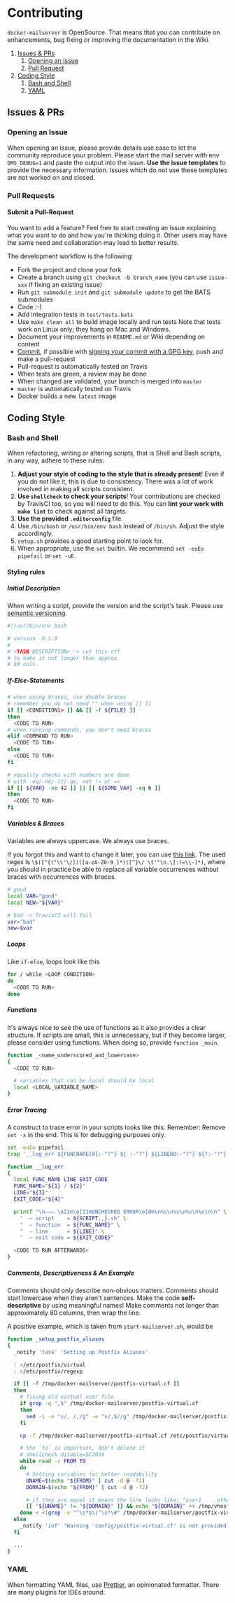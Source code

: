 # Contributing

`docker-mailserver` is OpenSource. That means that you can contribute on enhancements, bug fixing or improving the documentation in the Wiki.

1. [Issues & PRs](#issues--prs)
   1. [Opening an Issue](#opening-an-issue)
   2. [Pull Request](#pull-requests)
2. [Coding Style](#coding-style)
   1. [Bash and Shell](#bash-and-shell)
   2. [YAML](#yaml)

## Issues & PRs

### Opening an Issue

When opening an issue, please provide details use case to let the community reproduce your problem. Please start the mail server with env `DMS_DEBUG=1` and paste the output into the issue. **Use the issue templates** to provide the necessary information. Issues which do not use these templates are not worked on and closed.

### Pull Requests

#### Submit a Pull-Request

You want to add a feature? Feel free to start creating an issue explaining what you want to do and how you're thinking doing it. Other users may have the same need and collaboration may lead to better results.

The development workflow is the following:

- Fork the project and clone your fork
- Create a branch using `git checkout -b branch_name` (you can use `issue-xxx` if fixing an existing issue)
- Run `git submodule init` and `git submodule update` to get the BATS submodules
- Code :-)
- Add integration tests in `test/tests.bats`
- Use `make clean all` to build image locally and run tests
  Note that tests work on Linux only; they hang on Mac and Windows.
- Document your improvements in `README.md` or Wiki depending on content
- [Commit][commit], if possible with [signing your commit with a GPG key][gpg], push and make a pull-request
- Pull-request is automatically tested on Travis
- When tests are green, a review may be done
- When changed are validated, your branch is merged into `master`
- `master` is automatically tested on Travis
- Docker builds a new `latest` image

## Coding Style

### Bash and Shell

When refactoring, writing or altering scripts, that is Shell and Bash scripts, in any way, adhere to these rules:

1. **Adjust your style of coding to the style that is already present**! Even if you do not like it, this is due to consistency. There was a lot of work involved in making all scripts consistent.
2. **Use `shellcheck` to check your scripts**! Your contributions are checked by TravisCI too, so you will need to do this. You can **lint your work with `make lint`** to check against all targets.
3. **Use the provided `.editorconfig`** file.
4. Use `/bin/bash` or `/usr/bin/env bash` instead of `/bin/sh`. Adjust the style accordingly.
5. `setup.sh` provides a good starting point to look for.
6. When appropriate, use the `set` builtin. We recommend `set -euEo pipefail` or `set -uE`.

#### Styling rules

##### Initial Description

When writing a script, provide the version and the script's task. Please use [semantic versioning][semver].

``` BASH
#!/usr/bin/env bash

# version  0.1.0
#
# <TASK DESCRIPTION> -> cut this off
# to make it not longer than approx.
# 80 cols.
```

##### If-Else-Statements

``` BASH
# when using braces, use double braces
# remember you do not need "" when using [[ ]]
if [[ <CONDITION1> ]] && [[ -f ${FILE} ]]
then
  <CODE TO RUN>
# when running commands, you don't need braces
elif <COMMAND TO RUN>
  <CODE TO TUN>
else
  <CODE TO TUN>
fi

# equality checks with numbers are done
# with -eq/-ne/-lt/-ge, not != or ==
if [[ ${VAR} -ne 42 ]] || [[ ${SOME_VAR} -eq 6 ]]
then
  <CODE TO RUN>
fi
```

##### Variables & Braces

Variables are always uppercase. We always use braces.

If you forgot this and want to change it later, you can use [this link][regex]. The used regex is `\$([^{("\\'\/])([a-zA-Z0-9_]*)([^}\/ \t'"\n.\]:(=\\-]*)`, where you should in practice be able to replace all variable occurrences without braces with occurrences with braces.

``` BASH
# good
local VAR="good"
local NEW="${VAR}"

# bad -> TravisCI will fail
var="bad"
new=$var
```

##### Loops

Like `if-else`, loops look like this

``` BASH
for / while <LOOP CONDITION>
do
  <CODE TO RUN>
done
```

##### Functions

It's always nice to see the use of functions as it also provides a clear structure. If scripts are small, this is unnecessary, but if they become larger, please consider using functions. When doing so, provide `function _main`.

``` BASH
function _<name_underscored_and_lowercase>
{
  <CODE TO RUN>

  # variables that can be local should be local
  local <LOCAL_VARIABLE_NAME>
}
```

##### Error Tracing

A construct to trace error in your scripts looks like this. Remember: Remove `set -x` in the end. This is for debugging purposes only.

``` BASH
set -euEo pipefail
trap '__log_err ${FUNCNAME[0]:-"?"} ${_:-"?"} ${LINENO:-"?"} ${?:-"?"}' ERR

function __log_err
{
  local FUNC_NAME LINE EXIT_CODE
  FUNC_NAME="${1} / ${2}"
  LINE="${3}"
  EXIT_CODE="${4}"

  printf "\n––– \e[1m\e[31mUNCHECKED ERROR\e[0m\n%s\n%s\n%s\n%s\n\n" \
    "  – script    = ${SCRIPT,,}.sh" \
    "  – function  = ${FUNC_NAME}" \
    "  – line      = ${LINE}" \
    "  – exit code = ${EXIT_CODE}"

  <CODE TO RUN AFTERWARDS>
}
```

##### Comments, Descriptiveness & An Example

Comments should only describe non-obvious matters. Comments should start lowercase when they aren't sentences. Make the code **self-descriptive** by using meaningful names! Make comments not longer than approximately 80 columns, then wrap the line.

A positive example, which is taken from `start-mailserver.sh`, would be

``` BASH
function _setup_postfix_aliases
{
  _notify 'task' 'Setting up Postfix Aliases'

  : >/etc/postfix/virtual
  : >/etc/postfix/regexp

  if [[ -f /tmp/docker-mailserver/postfix-virtual.cf ]]
  then
    # fixing old virtual user file
    if grep -q ",$" /tmp/docker-mailserver/postfix-virtual.cf
    then
      sed -i -e "s/, /,/g" -e "s/,$//g" /tmp/docker-mailserver/postfix-virtual.cf
    fi

    cp -f /tmp/docker-mailserver/postfix-virtual.cf /etc/postfix/virtual

    # the `to` is important, don't delete it
    # shellcheck disable=SC2034
    while read -r FROM TO
    do
      # Setting variables for better readability
      UNAME=$(echo "${FROM}" | cut -d @ -f1)
      DOMAIN=$(echo "${FROM}" | cut -d @ -f2)

      # if they are equal it means the line looks like: "user1     other@domain.tld"
      [[ "${UNAME}" != "${DOMAIN}" ]] && echo "${DOMAIN}" >> /tmp/vhost.tmp
    done < <(grep -v "^\s*$\|^\s*\#" /tmp/docker-mailserver/postfix-virtual.cf || true)
  else
    _notify 'inf' "Warning 'config/postfix-virtual.cf' is not provided. No mail alias/forward created."
  fi

  ...
}
```

### YAML

When formatting YAML files, use [Prettier][prettier], an opinionated formatter. There are many plugins for IDEs around.

[//]: # (Links)

[commit]: https://help.github.com/articles/closing-issues-via-commit-messages/
[gpg]: https://docs.github.com/en/github/authenticating-to-github/generating-a-new-gpg-key
[semver]: https://semver.org/
[regex]: https://regex101.com/r/ikzJpF/7
[prettier]: https://prettier.io
